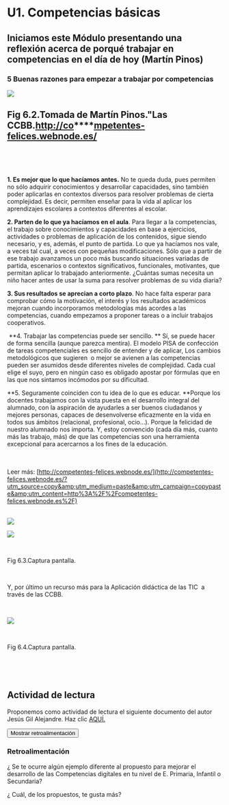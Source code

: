 
# U1. Competencias básicas

## Iniciamos este Módulo presentando una reflexión acerca de porqué trabajar en competencias en el día de hoy (Martín Pinos) 

### 5 Buenas razones para empezar a trabajar por competencias


![](http://files.competentes-felices.webnode.es/200000005-27336282c2/DSC04202.JPG)

## **Fig 6.2.Tomada de Martín Pinos."Las CCBB.[http://co](http://co)****[mpetentes-felices.webnode.es/](http://competentes-felices.webnode.es/)**

 

 

**1. Es mejor que lo que hacíamos antes.** No te queda duda, pues permiten no sólo adquirir conocimientos y desarrollar capacidades, sino también poder aplicarlas en contextos diversos para resolver problemas de cierta complejidad. Es decir, permiten enseñar para la vida al aplicar los aprendizajes escolares a contextos diferentes al escolar.

**2. Parten de lo que ya hacíamos en el aula**. Para llegar a la competencias, el trabajo sobre conocimientos y capacidades en base a ejercicios, actividades o problemas de aplicación de los contenidos, sigue siendo necesario, y es, además, el punto de partida. Lo que ya hacíamos nos vale, a veces tal cual, a veces con pequeñas modificaciones. Sólo que a partir de ese trabajo avanzamos un poco más buscando situaciones variadas de partida, escenarios o contextos significativos, funcionales, motivantes, que permitan aplicar lo trabajado anteriormente. ¿Cuántas sumas necesita un niño hacer antes de usar la suma para resolver problemas de su vida diaria?

**3. Sus resultados se aprecian a corto plazo**. No hace falta esperar para comprobar cómo la motivación, el interés y los resultados académicos mejoran cuando incorporamos metodologías más acordes a las competencias, cuando empezamos a proponer tareas o a incluir trabajos cooperativos.

 **4. Trabajar las competencias puede ser sencillo. ** Sí, se puede hacer de forma sencilla (aunque parezca mentira). El modelo PISA de confección de tareas competenciales es sencillo de entender y de aplicar, Los cambios metodológicos que sugieren  o mejor se avienen a las competencias pueden ser asumidos desde diferentes niveles de complejidad. Cada cual elige el suyo, pero en ningún caso es obligado apostar por fórmulas que en las que nos sintamos incómodos por su dificultad.

**5. Seguramente coinciden con tu idea de lo que es educar. **Porque los docentes trabajamos con la vista puesta en el desarrollo integral del alumnado, con la aspiración de ayudarles a ser buenos ciudadanos y mejores personas, capaces de desenvolverse eficazmente en la vida en todos sus ámbitos (relacional, profesional, ocio...). Porque la felicidad de nuestro alumnado nos importa. Y, estoy convencido (cada día más, cuanto más las trabajo, más) de que las competencias son una herramienta excepcional para acercarnos a los fines de la educación.

<br/><br/>Leer más: [http://competentes-felices.webnode.es/](http://competentes-felices.webnode.es/?utm_source=copy&amp;utm_medium=paste&amp;utm_campaign=copypaste&amp;utm_content=http%3A%2F%2Fcompetentes-felices.webnode.es%2F)<br/>[<br/>](http://www.webnode.es/?utm_source=copy&amp;utm_medium=paste&amp;utm_campaign=copypaste&amp;utm_content=http%3A%2F%2Fcompetentes-felices.webnode.es%2F)


![](http://cdncache3-a.akamaihd.net/items/it/img/arrow-10x10.png)


![](capturadacuento.jpg)

 

Fig 6.3.Captura pantalla.

 

Y, por último un recurso más para la Aplicación didáctica de las TIC  a través de las CCBB.

 


![](capturadaCCbbcpr.jpg)

 

Fig 6.4.Captura pantalla. 

 

 

## Actividad de lectura

Proponemos como actividad de lectura el siguiente documento del autor Jesús Gil Alejandre. Haz clic [AQUÍ.](http://www.catedu.es/aularagonpowerpoint/TEMATICOS/AULAYEDUCATIVOS/tecnicas.html)

<script type="text/javascript">var feedback29_35_6text = "Mostrar retroalimentación";</script><input class="feedbackbutton" name="toggle-feedback-29_35_6" onclick="$exe.toggleFeedback(this,true);return false" type="button" value="Mostrar retroalimentación"/>

### Retroalimentación

¿ Se te ocurre algún ejemplo diferente al propuesto para mejorar el desarrollo de las Competencias digitales en tu nivel de E. Primaria, Infantil o Secundaria?

¿ Cuál, de los propuestos, te gusta más?

